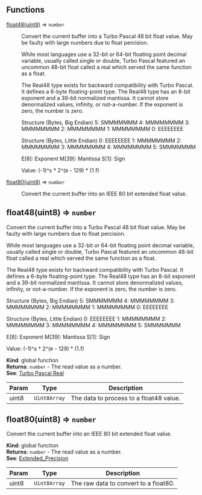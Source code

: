## Functions

<dl>
<dt><a href="#float48">float48(uint8)</a> ⇒ <code>number</code></dt>
<dd><p>Convert the current buffer into a Turbo Pascal 48 bit float value.
May be faulty with large numbers due to float percision.</p>
<p>While most languages use a 32-bit or 64-bit floating point decimal variable, usually called single or double,
Turbo Pascal featured an uncommon 48-bit float called a real which served the same function as a float.</p>
<p>The Real48 type exists for backward compatibility with Turbo Pascal. It defines a 6-byte floating-point type.
The Real48 type has an 8-bit exponent and a 39-bit normalized mantissa. It cannot store denormalized values, infinity, or not-a-number. If the exponent is zero, the number is zero.</p>
<p>Structure (Bytes, Big Endian)
5: SMMMMMMM 4: MMMMMMMM 3: MMMMMMMM 2: MMMMMMMM 1: MMMMMMMM 0: EEEEEEEE</p>
<p>Structure (Bytes, Little Endian)
0: EEEEEEEE 1: MMMMMMMM 2: MMMMMMMM 3: MMMMMMMM 4: MMMMMMMM 5: SMMMMMMM</p>
<p>E[8]: Exponent
M[39]: Mantissa
S[1]: Sign</p>
<p>Value: (-1)^s * 2^(e - 129) * (1.f)</p>
</dd>
<dt><a href="#float80">float80(uint8)</a> ⇒ <code>number</code></dt>
<dd><p>Convert the current buffer into an IEEE 80 bit extended float value.</p>
</dd>
</dl>

<a name="float48"></a>

## float48(uint8) ⇒ <code>number</code>
Convert the current buffer into a Turbo Pascal 48 bit float value.
May be faulty with large numbers due to float percision.

While most languages use a 32-bit or 64-bit floating point decimal variable, usually called single or double,
Turbo Pascal featured an uncommon 48-bit float called a real which served the same function as a float.

The Real48 type exists for backward compatibility with Turbo Pascal. It defines a 6-byte floating-point type.
The Real48 type has an 8-bit exponent and a 39-bit normalized mantissa. It cannot store denormalized values, infinity, or not-a-number. If the exponent is zero, the number is zero.

Structure (Bytes, Big Endian)
5: SMMMMMMM 4: MMMMMMMM 3: MMMMMMMM 2: MMMMMMMM 1: MMMMMMMM 0: EEEEEEEE

Structure (Bytes, Little Endian)
0: EEEEEEEE 1: MMMMMMMM 2: MMMMMMMM 3: MMMMMMMM 4: MMMMMMMM 5: SMMMMMMM

E[8]: Exponent
M[39]: Mantissa
S[1]: Sign

Value: (-1)^s * 2^(e - 129) * (1.f)

**Kind**: global function  
**Returns**: <code>number</code> - The read value as a number.  
**See**: [Turbo Pascal Real](http://www.shikadi.net/moddingwiki/Turbo_Pascal_Real)  

| Param | Type | Description |
| --- | --- | --- |
| uint8 | <code>Uint8Array</code> | The data to process to a float48 value. |

<a name="float80"></a>

## float80(uint8) ⇒ <code>number</code>
Convert the current buffer into an IEEE 80 bit extended float value.

**Kind**: global function  
**Returns**: <code>number</code> - The read value as a number.  
**See**: [Extended_Precision](https://en.wikipedia.org/wiki/Extended_precision)  

| Param | Type | Description |
| --- | --- | --- |
| uint8 | <code>Uint8Array</code> | The raw data to convert to a float80. |

